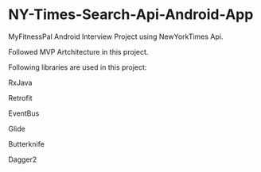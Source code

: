 # NY-Times-Search-Api-Android-App

MyFitnessPal Android Interview Project using NewYorkTimes Api.

Followed MVP Artchitecture in this project. 

Following libraries are used in this project:

RxJava

Retrofit

EventBus

Glide

Butterknife

Dagger2
